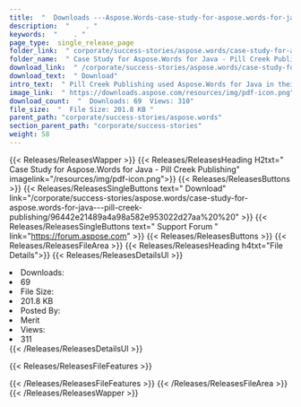 ```yaml
---
title:  "  Downloads ---Aspose.Words-case-study-for-aspose.words-for-java---pill-creek-publishing . " 
description:  "    . " 
keywords:  "    . " 
page_type:  single_release_page
folder_link:  " corporate/success-stories/aspose.words/case-study-for-aspose.words-for-java---pill-creek-publishing/"
folder_name:  " Case Study for Aspose.Words for Java - Pill Creek Publishing"
download_link:  " /corporate/success-stories/aspose.words/case-study-for-aspose.words-for-java---pill-creek-publishing/96442e21489a4a98a582e953022d27aa"
download_text:  " Download"
intro_text:  " Pill Creek Publishing used Aspose.Words for Java in their software, PAMS 3.0. No..."
image_link:  " https://downloads.aspose.com/resources/img/pdf-icon.png"
download_count:  "  Downloads: 69  Views: 310"
file_size:  "  File Size: 201.8 KB "
parent_path: "corporate/success-stories/aspose.words"
section_parent_path: "corporate/success-stories"
weight: 58 
---
```


{{< Releases/ReleasesWapper >}}
  {{< Releases/ReleasesHeading H2txt=" Case Study for Aspose.Words for Java - Pill Creek Publishing" imagelink="/resources/img/pdf-icon.png">}}
  {{< Releases/ReleasesButtons >}}
    {{< Releases/ReleasesSingleButtons text=" Download" link="/corporate/success-stories/aspose.words/case-study-for-aspose.words-for-java---pill-creek-publishing/96442e21489a4a98a582e953022d27aa%20%20" >}}
    {{< Releases/ReleasesSingleButtons text=" Support Forum " link="https://forum.aspose.com" >}}
  {{< Releases/ReleasesButtons >}}
  {{< Releases/ReleasesFileArea >}}
    {{< Releases/ReleasesHeading h4txt="File Details">}}
    {{< Releases/ReleasesDetailsUl >}}
             <li>Downloads:</li><li>69</li><li>File Size:</li><li>201.8 KB</li><li>Posted By:</li><li>Merit</li><li>Views:</li><li>311</li>
    {{< /Releases/ReleasesDetailsUl >}}

  {{< Releases/ReleasesFileFeatures >}}
      
  {{< /Releases/ReleasesFileFeatures >}}
 {{< /Releases/ReleasesFileArea >}}
{{< /Releases/ReleasesWapper >}}


